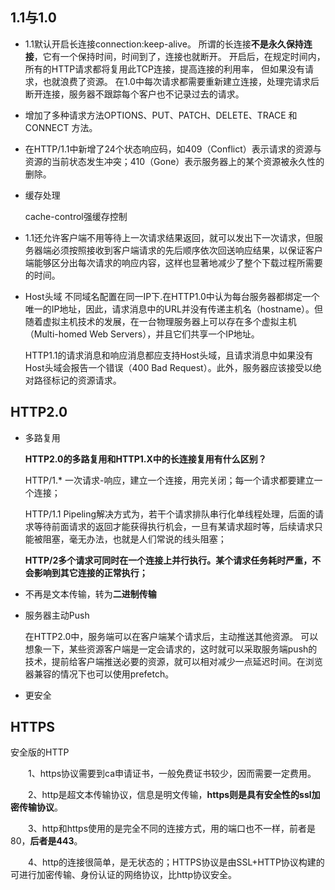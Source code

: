 ## 1.1与1.0

 - 1.1默认开启长连接connection:keep-alive。
 所谓的长连接**不是永久保持连接**，它有一个保持时间，时间到了，连接也就断开。
 开启后，在规定时间内，所有的HTTP请求都将复用此TCP连接，提高连接的利用率，
 但如果没有请求，也就浪费了资源。
 在1.0中每次请求都需要重新建立连接，处理完请求后断开连接，服务器不跟踪每个客户也不记录过去的请求。

- 增加了多种请求方法OPTIONS、PUT、PATCH、DELETE、TRACE 和 CONNECT 方法。


- 在HTTP/1.1中新增了24个状态响应码，如409（Conflict）表示请求的资源与资源的当前状态发生冲突；410（Gone）表示服务器上的某个资源被永久性的删除。

- 缓存处理

  cache-control强缓存控制

- 1.1还允许客户端不用等待上一次请求结果返回，就可以发出下一次请求，但服务器端必须按照接收到客户端请求的先后顺序依次回送响应结果，以保证客户端能够区分出每次请求的响应内容，这样也显著地减少了整个下载过程所需要的时间。

- Host头域
  不同域名配置在同一IP下.在HTTP1.0中认为每台服务器都绑定一个唯一的IP地址，因此，请求消息中的URL并没有传递主机名（hostname）。但随着虚拟主机技术的发展，在一台物理服务器上可以存在多个虚拟主机（Multi-homed Web Servers），并且它们共享一个IP地址。

  HTTP1.1的请求消息和响应消息都应支持Host头域，且请求消息中如果没有Host头域会报告一个错误（400 Bad Request）。此外，服务器应该接受以绝对路径标记的资源请求。


## HTTP2.0

- 多路复用
  
  **HTTP2.0的多路复用和HTTP1.X中的长连接复用有什么区别？**

  HTTP/1.* 一次请求-响应，建立一个连接，用完关闭；每一个请求都要建立一个连接；

  HTTP/1.1 Pipeling解决方式为，若干个请求排队串行化单线程处理，后面的请求等待前面请求的返回才能获得执行机会，一旦有某请求超时等，后续请求只能被阻塞，毫无办法，也就是人们常说的线头阻塞；

  **HTTP/2多个请求可同时在一个连接上并行执行。某个请求任务耗时严重，不会影响到其它连接的正常执行；**

- 不再是文本传输，转为**二进制传输**

- 服务器主动Push

  在HTTP2.0中，服务端可以在客户端某个请求后，主动推送其他资源。
  可以想象一下，某些资源客户端是一定会请求的，这时就可以采取服务端push的技术，提前给客户端推送必要的资源，就可以相对减少一点延迟时间。在浏览器兼容的情况下也可以使用prefetch。

- 更安全

## HTTPS

 安全版的HTTP

　　1、https协议需要到ca申请证书，一般免费证书较少，因而需要一定费用。

　　2、http是超文本传输协议，信息是明文传输，**https则是具有安全性的ssl加密传输协议**。

　　3、http和https使用的是完全不同的连接方式，用的端口也不一样，前者是80，**后者是443**。

　　4、http的连接很简单，是无状态的；HTTPS协议是由SSL+HTTP协议构建的可进行加密传输、身份认证的网络协议，比http协议安全。